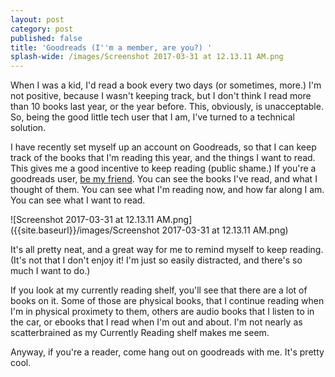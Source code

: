 ```yaml
---
layout: post
category: post
published: false
title: 'Goodreads (I''m a member, are you?) '
splash-wide: /images/Screenshot 2017-03-31 at 12.13.11 AM.png
---
```

When I was a kid, I'd read a book every two days (or sometimes, more.) I'm not positive, because I wasn't keeping track, but I don't think I read more than 10 books last year, or the year before. This, obviously, is unacceptable. So, being the good little tech user that I am, I've turned to a technical solution. 

I have recently set myself up an account on Goodreads, so that I can keep track of the books that I'm reading this year, and the things I want to read. This gives me a good incentive to keep reading (public shame.) If you're a goodreads user, [be my friend](https://www.goodreads.com/user/show/65312449-andrew-roach). You can see the books I've read, and what I thought of them. You can see what I'm reading now, and how far along I am. You can see what I want to read. 

![Screenshot 2017-03-31 at 12.13.11 AM.png]({{site.baseurl}}/images/Screenshot 2017-03-31 at 12.13.11 AM.png)

It's all pretty neat, and a great way for me to remind myself to keep reading. (It's not that I don't enjoy it! I'm just so easily distracted, and there's so much I want to do.) 

If you look at my currently reading shelf, you'll see that there are a lot of books on it. Some of those are physical books, that I continue reading when I'm in physical proximety to them, others are audio books that I listen to in the car, or ebooks that I read when I'm out and about. I'm not nearly as scatterbrained as my Currently Reading shelf makes me seem. 

Anyway, if you're a reader, come hang out on goodreads with me. It's pretty cool. 